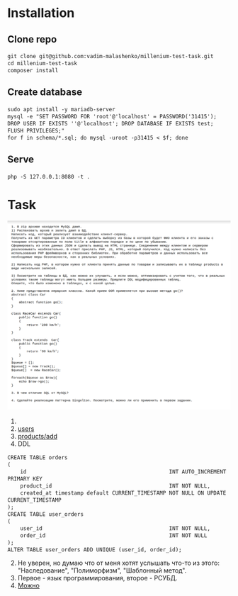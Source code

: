 # Installation

## Clone repo
```
git clone git@github.com:vadim-malashenko/millenium-test-task.git
cd millenium-test-task
composer install
```
## Create database
```
sudo apt install -y mariadb-server
mysql -e "SET PASSWORD FOR 'root'@'localhost' = PASSWORD('31415'); DROP USER IF EXISTS ''@'localhost'; DROP DATABASE IF EXISTS test; FLUSH PRIVILEGES;"
for f in schema/*.sql; do mysql -uroot -p31415 < $f; done
```
## Serve
```
php -S 127.0.0.1:8080 -t .
```
# Task
![Task](https://raw.githubusercontent.com/vadim-malashenko/millenium-test-task/main/task.png)

1. 
  1. [users](http://localhost:8080/#users)
  2. [products/add](http://localhost:8080/#products)
  3. DDL
  ```
  CREATE TABLE orders
  (
      id                                             INT AUTO_INCREMENT PRIMARY KEY
      product_id                                     INT NOT NULL,
      created_at timestamp default CURRENT_TIMESTAMP NOT NULL ON UPDATE CURRENT_TIMESTAMP
  );
  CREATE TABLE user_orders
  (
      user_id                                        INT NOT NULL,
      order_id                                       INT NOT NULL
  );
  ALTER TABLE user_orders ADD UNIQUE (user_id, order_id);
 ```
2. Не уверен, но думаю что от меня хотят услышать что-то из этого: "Наследование", "Полиморфизм", "Шаблонный метод".
3. Первое - язык программирования, второе - РСУБД.
5. [Можно](https://github.com/vadim-malashenko/millenium-test-task/blob/main/src/App.php#L11)
